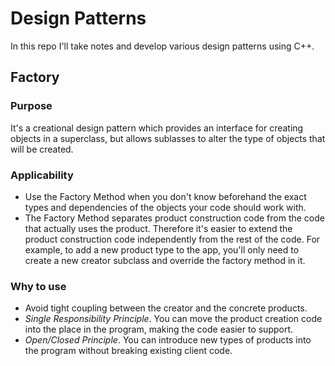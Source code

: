 # Design Patterns
In this repo I'll take notes and develop various design patterns using C++.

## Factory
### Purpose
It's a creational design pattern which provides an interface for creating objects in a superclass, but allows sublasses to alter the type of objects that will be created.

### Applicability
* Use the Factory Method when you don't know beforehand the exact types and dependencies of the objects your code should work with.
* The Factory Method separates product construction code from the code that actually uses the product. Therefore it's easier to extend the product construction code independently from the rest of the code. For example, to add a new product type to the app, you'll only need to create a new creator subclass and override the factory method in it.

### Why to use
* Avoid tight coupling between the creator and the concrete products.
* *Single Responsibility Principle*. You can move the product creation code into the place in the program, making the code easier to support.
* *Open/Closed Principle*. You can introduce new types of products into the program without breaking existing client code.